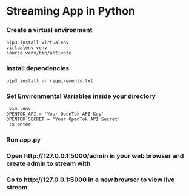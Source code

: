 # Streaming App in Python

<h3>Create a virtual environment </h3>
<code>pip3 install virtualenv </code> <br>
<code>virtualenv venv</code> <br>
<code>source venv/bin/activate</code>

<h3>Install dependencies </h3>
<code>pip3 install -r requirements.txt</code>

<h3>Set Environmental Variables inside your directory</h3>
<code> vim .env </code> <br>
<code>OPENTOK_API = 'Your OpenTok API Key' </code><br>
<code>OPENTOK_SECRET = 'Your OpenTok API Secret'</code><br>
<code> :x enter </code> <br>
</code>

<h3>Run app.py </h3>

<h3>Open http://127.0.0.1:5000/admin in your web browser and create admin to stream with</h3>
<h3>Go to http://127.0.0.1:5000 in a new browser to view live stream</h3>

